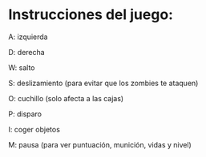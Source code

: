 # Instrucciones del juego:

A: izquierda

D: derecha

W: salto

S: deslizamiento (para evitar que los zombies te ataquen)

O: cuchillo (solo afecta a las cajas)

P: disparo

I: coger objetos

M: pausa (para ver puntuación, munición, vidas y nivel)
